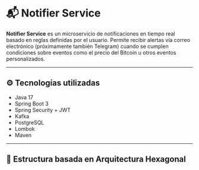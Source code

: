 # 📬 Notifier Service

**Notifier Service** es un microservicio de notificaciones en tiempo real basado en reglas definidas por el usuario. Permite recibir alertas vía correo electrónico (próximamente también Telegram) cuando se cumplen condiciones sobre eventos como el precio del Bitcoin u otros eventos personalizados.

---

## ⚙️ Tecnologías utilizadas

- Java 17
- Spring Boot 3
- Spring Security + JWT
- Kafka
- PostgreSQL
- Lombok
- Maven

---

## 📂 Estructura basada en Arquitectura Hexagonal